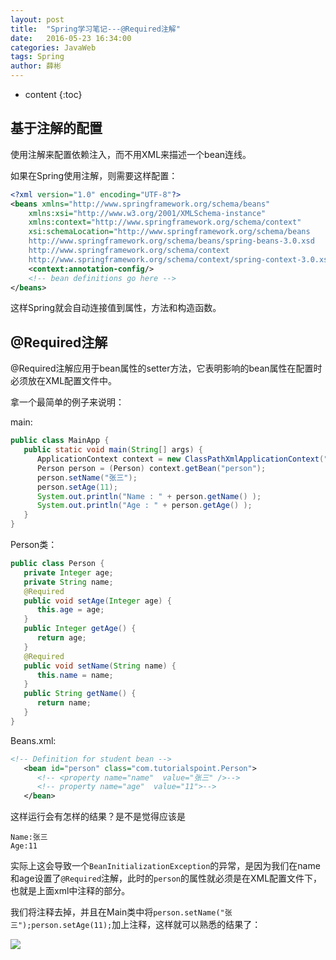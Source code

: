 ```yaml
---
layout: post
title:  "Spring学习笔记---@Required注解"
date:   2016-05-23 16:34:00
categories: JavaWeb
tags: Spring
author: 薛彬
---
```


* content
{:toc}





## 基于注解的配置

使用注解来配置依赖注入，而不用XML来描述一个bean连线。

如果在Spring使用注解，则需要这样配置：

```xml
<?xml version="1.0" encoding="UTF-8"?>
<beans xmlns="http://www.springframework.org/schema/beans"
    xmlns:xsi="http://www.w3.org/2001/XMLSchema-instance"
    xmlns:context="http://www.springframework.org/schema/context"
    xsi:schemaLocation="http://www.springframework.org/schema/beans
    http://www.springframework.org/schema/beans/spring-beans-3.0.xsd
    http://www.springframework.org/schema/context
    http://www.springframework.org/schema/context/spring-context-3.0.xsd">
	<context:annotation-config/>
	<!-- bean definitions go here -->
</beans>
```

这样Spring就会自动连接值到属性，方法和构造函数。

## @Required注解

@Required注解应用于bean属性的setter方法，它表明影响的bean属性在配置时必须放在XML配置文件中。

拿一个最简单的例子来说明：

main:

```java
public class MainApp {
   public static void main(String[] args) {
      ApplicationContext context = new ClassPathXmlApplicationContext("Beans.xml");
      Person person = (Person) context.getBean("person");
	  person.setName("张三");
      person.setAge(11);
      System.out.println("Name : " + person.getName() );
      System.out.println("Age : " + person.getAge() );
   }
}
```

Person类：

```java
public class Person {
   private Integer age;
   private String name;
   @Required
   public void setAge(Integer age) {
      this.age = age;
   }
   public Integer getAge() {
      return age;
   }
   @Required
   public void setName(String name) {
      this.name = name;
   }
   public String getName() {
      return name;
   }
}
```

Beans.xml:

```xml
<!-- Definition for student bean -->
   <bean id="person" class="com.tutorialspoint.Person">
      <!-- <property name="name"  value="张三" />-->
      <!-- property name="age"  value="11">-->
   </bean>
```

这样运行会有怎样的结果？是不是觉得应该是

```
Name:张三
Age:11
```

实际上这会导致一个`BeanInitializationException`的异常，是因为我们在name和age设置了`@Required`注解，此时的`person`的属性就必须是在XML配置文件下，也就是上面xml中注释的部分。

我们将注释去掉，并且在Main类中将`person.setName("张三");person.setAge(11);`加上注释，这样就可以熟悉的结果了：

![](http://i.imgur.com/h6GaYpW.png)

